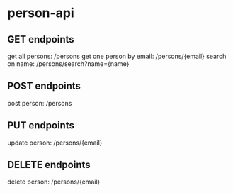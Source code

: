 # person-api
## GET endpoints
get all persons: /persons
get one person by email: /persons/{email}
search on name: /persons/search?name={name}

## POST endpoints
post person: /persons

## PUT endpoints
update person: /persons/{email}

## DELETE endpoints
delete person: /persons/{email}